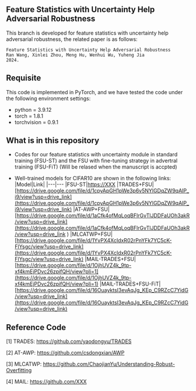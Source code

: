 ## Feature Statistics with Uncertainty Help Adversarial Robustness

This branch is developed for feature statistics with uncertainty help adversarial robustness, the related paper is as follows:

    Feature Statistics with Uncertainty Help Adversarial Robustness
    Ran Wang, Xinlei Zhou, Meng Hu, Wenhui Wu, Yuheng Jia
    2024.

## Requisite

This code is implemented in PyTorch, and we have tested the code under the following environment settings:

- python = 3.9.12
- torch = 1.8.1
- torchvision = 0.9.1

## What is in this repository
 - Codes for our feature statistics with uncertainty module in standard training (FSU-ST) and the FSU with fine-tuning strategy in advertral training (FSU-FiT) (Will be relased when the manuscript is accpted)
   
 - Well-trained models for CIFAR10 are shown in the following links:
 |Model|Link|
 |---|---
 |FSU-ST|[https://XXX](https://XXXX)
 |TRADES+FSU|[https://drive.google.com/file/d/1cpyApGH1pWe3p6v5NYlGDqZW9qAIP_i9/view?usp=drive_link](https://drive.google.com/file/d/1cpyApGH1pWe3p6v5NYlGDqZW9qAIP_i9/view?usp=drive_link)
 |AT-AWP+FSU|[https://drive.google.com/file/d/1aCfk4ofMqLoqBFlrGvTlJDDFaUOh3akR/view?usp=drive_link](https://drive.google.com/file/d/1aCfk4ofMqLoqBFlrGvTlJDDFaUOh3akR/view?usp=drive_link
)
 |MLCATWP+FSU|[https://drive.google.com/file/d/1YvPX4XcIdxR02rPnYFk7YC5cK-FlYsgc/view?usp=drive_link](https://drive.google.com/file/d/1YvPX4XcIdxR02rPnYFk7YC5cK-FlYsgc/view?usp=drive_link)
 |MAIL-TRADES+FSU|[https://drive.google.com/file/d/1OjhUVZ4k_9tp-xf4kmEjPDvc26zpifQH/view?pli=1](https://drive.google.com/file/d/1OjhUVZ4k_9tp-xf4kmEjPDvc26zpifQH/view?pli=1)
 |MAIL-TRADES+FSU-FiT|[https://drive.google.com/file/d/16OuayktsI3evAqJg_KEp_C9RZcC7YidG/view?usp=drive_link](https://drive.google.com/file/d/16OuayktsI3evAqJg_KEp_C9RZcC7YidG/view?usp=drive_link)


## Reference Code
[1] TRADES: https://github.com/yaodongyu/TRADES

[2] AT-AWP: https://github.com/csdongxian/AWP

[3] MLCATWP: https://github.com/ChaojianYu/Understanding-Robust-Overfitting

[4] MAIL: https://github.com/XXX
